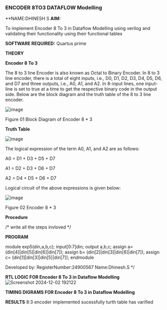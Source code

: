 ### ENCODER 8TO3 DATAFLOW Modelling
**NAME:DHINESH S
**AIM:**

To implement  Encoder 8 To 3 in Dataflow Modelling using verilog and validating their functionality using their functional tables

**SOFTWARE REQUIRED:** Quartus prime

**THEORY**

**Encoder 8 To 3**

The 8 to 3 line Encoder is also known as Octal to Binary Encoder. In 8 to 3 line encoder, there is a total of eight inputs, i.e., D0, D1, D2, D3, D4, D5, D6, and D7 and three outputs, i.e., A0, A1, and A2. In 8-input lines, one input-line is set to true at a time to get the respective binary code in the output side. Below are the block diagram and the truth table of the 8 to 3 line encoder.

![image](https://github.com/naavaneetha/ENCODER8TO3DATAFLOW/assets/154305477/0bc242c1-eb9e-4c47-afe5-30428470efc3)

Figure 01  Block Diagram of Encoder 8 * 3

**Truth Table**

![image](https://github.com/naavaneetha/ENCODER8TO3DATAFLOW/assets/154305477/35496b14-ae6e-4cd1-9abd-d6736b576575)

The logical expression of the term A0, A1, and A2 are as follows:

A0 = D1 + D3 + D5 + D7

A1 = D2 + D3 + D6 + D7

A2 = D4 + D5 + D6 + D7

Logical circuit of the above expressions is given below:

![image](https://github.com/naavaneetha/ENCODER8TO3DATAFLOW/assets/154305477/95acaee6-c873-4c75-89eb-ef09fb158053)

Figure 02  Encoder 8 * 3

**Procedure**

/* write all the steps invloved */

**PROGRAM**

module exp5(din,a,b,c);
input[0:7]din;
output a,b,c;
assign a= (din[4]|din[5]|din[6]|din[7]);
assign b= (din[2]|din[3]|din[6]|din[7]);
assign c= (din[1]|din[3]|din[5]|din[7]);
endmodule

Developed by: RegisterNumber:24900567
              Name:Dhinesh.S
*/

**RTL LOGIC FOR Encoder 8 To 3 in Dataflow Modelling**
![Screenshot 2024-12-02 192122](https://github.com/user-attachments/assets/98e991f5-b070-4c30-9d18-83f8292c1b38)


**TIMING DIGRAMS FOR Encoder 8 To 3 in Dataflow Modelling**


**RESULTS**
8:3 encoder implemented sucessfully turth table has varified



